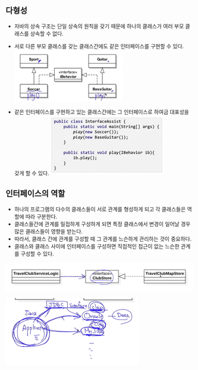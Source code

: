 ## 다형성
- 자바의 상속 구조는 단일 상속의 원칙을 갖기 때문에 하나의 클래스가 여러 부모 클래스를 상속할 수 없다.
- 서로 다른 부모 클래스를 갖는 클래스간에도 같은 인터페이스를 구현할 수 있다.
  ![img_27.png](img_27.png)

- 같은 인터페이스를 구현하고 있는 클래스간에는 그 인터페이스로 하여금 대표성을 갖게 할 수 있다.
  ![img_28.png](img_28.png)


## 인터페이스의 역할
- 하나의 프로그램의 다수의 클래스들이 서로 관계를 형성하게 되고 각 클래스들은 역할에 따라 구분한다.
- 클래스들간에 관계를 밀접하게 구성하게 되면 특정 클래스에서 변경이 일어날 경우 많은 클래스들이 영향을 받는다.
- 따라서, 클래스 간에 관계를 구성할 때 그 관계를 느슨하게 관리하는 것이 중요하다.
- 클래스와 클래스 사이에 인터페이스를 구성하면 직접적인 접근이 없는 느슨한 관계를 구성할 수 있다.

![img_29.png](img_29.png)

![img_30.png](img_30.png)